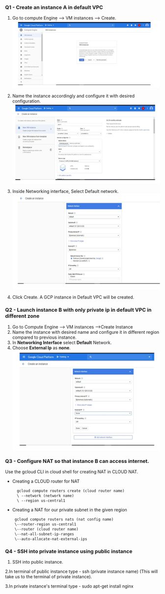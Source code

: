 ### Q1 - Create an instance A in default VPC
1. Go to compute Engine --> VM instances --> Create.
![](https://raw.githubusercontent.com/hackerbat/GCP-ASSESSMENT/master/GCP-ASSIGNMENT2-VPC/images/1.png)

2. Name the instance accordingly and configure it with desired configuration. 
![](https://raw.githubusercontent.com/hackerbat/GCP-ASSESSMENT/master/GCP-ASSIGNMENT2-VPC/images/2.png)
3. Inside Networking interface, Select Default network. 
![](https://raw.githubusercontent.com/hackerbat/GCP-ASSESSMENT/master/GCP-ASSIGNMENT2-VPC/images/3.png)
4. Click Create. A GCP instance in Default VPC will be created.

### Q2 - Launch instance B with only private ip in default VPC in different zone
1. Go to Compute Engine --> VM instances -->Create Instance
2. Name the instance with desired name and configure it in different region compared to previous instance.
3. In **Networking Interface** select **Default** Network.
4. Choose **External Ip** as **none**.
![](https://raw.githubusercontent.com/hackerbat/GCP-ASSESSMENT/master/GCP-ASSIGNMENT2-VPC/images/4.png)

### Q3 - Configure NAT so that instance B can access internet.
Use the gcloud CLI in cloud shell for creating NAT in CLOUD NAT.

* Creating a CLOUD router for NAT
		
		gcloud compute routers create (cloud router name)
		\ --network (network name)
		\ --region us-central1
		
*  Creating a NAT for our private subnet in the given region  

		gcloud compute routers nats (nat config name)
		\--router-region us-central1 
		\--router (cloud router name) 
		\--nat-all-subnet-ip-ranges 
		\--auto-allocate-nat-external-ips
		
### Q4 - SSH into private instance using public instance		
1. SSH into public instance.

2.In terminal of public instance type - ssh (private instance name) (This will take us to the terminal of private instance).

3.In private instance's terminal type - sudo apt-get install nginx

